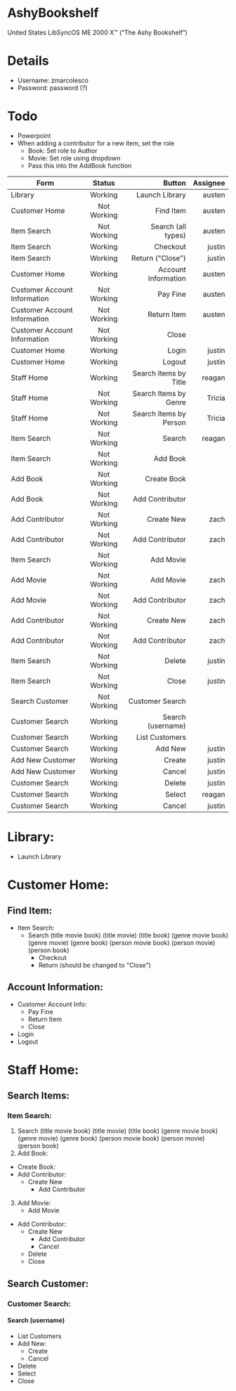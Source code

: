 # AshyBookshelf
United States LibSyncOS ME 2000 X™ (“The Ashy Bookshelf”)

# Details
- Username: zmarcolesco
- Password: password (?)

# Todo
- Powerpoint
- When adding a contributor for a new item, set the role
	- Book: Set role to Author
	- Movie: Set role using dropdown
	- Pass this into the AddBook function

| Form          | Status        | Button| Assignee |
| ------------- |:-------------:| -----:|---:|
| Library      | Working       | Launch Library |  austen |
| Customer Home     | Not Working      |   Find Item | austen |
| Item Search     | Not Working      |   Search (all types) | austen |
| Item Search     | Working      |   Checkout | justin |
| Item Search     | Working      |   Return ("Close") | justin |
| Customer Home     | Working      |   Account Information | austen |
| Customer Account Information     | Not Working      |   Pay Fine|austen |
| Customer Account Information     | Not Working      | Return Item  | austen |
| Customer Account Information     | Not Working      |   Close | |
| Customer Home    | Working      |   Login | justin |
| Customer Home    | Working      |   Logout | justin |
| Staff Home   | Working      |   Search Items by Title | reagan |
| Staff Home   | Not Working | Search Items by Genre | Tricia |
| Staff Home   | Not Working | Search Items by Person | Tricia |
| Item Search   | Not Working      |   Search | reagan |
| Item Search   | Not Working      |   Add Book | |
| Add Book   | Not Working      |   Create Book | |
| Add Book   | Not Working      |   Add Contributor | |
| Add Contributor   | Not Working      |   Create New | zach |
| Add Contributor   | Not Working      |   Add Contributor | zach |
| Item Search   | Not Working      |   Add Movie | |
| Add Movie   | Not Working      |   Add Movie | zach |
| Add Movie   | Not Working      |   Add Contributor | zach |
| Add Contributor   | Not Working      |   Create New | zach |
| Add Contributor   | Not Working      |   Add Contributor | zach |
| Item Search   | Not Working      |   Delete | justin |
| Item Search   | Not Working      |   Close | justin |
| Search Customer   | Not Working      |   Customer Search | |
| Customer Search  | Working      |   Search (username) | |
| Customer Search  | Working      |   List Customers | |
| Customer Search  | Working      |   Add New | justin |
| Add New Customer  | Working      |   Create | justin |
| Add New Customer  | Working      |   Cancel | justin |
| Customer Search  | Working      |   Delete | justin |
| Customer Search  | Working      |   Select | reagan|
| Customer Search  | Working      |   Cancel | justin|

# Library: 
- Launch Library

# Customer Home: 
## Find Item:
- Item Search:
  - Search (title movie book) (title movie) (title book) (genre movie book) (genre movie) (genre book) (person movie book) (person movie) (person book)
	- Checkout
	- Return (should be changed to "Close")
## Account Information:
- Customer Account Info:
  - Pay Fine
  - Return Item
  - Close
- Login 
- Logout

# Staff Home:
## Search Items:
### Item Search:
1. Search (title movie book) (title movie) (title book) (genre movie book) (genre movie) (genre book) (person movie book) (person movie) (person book)
2. Add Book:
  - Create Book:
  - Add Contributor:
    - Create New						
		- Add Contributor
3. Add Movie:
	- Add Movie
  - Add Contributor:
	  - Create New 
		- Add Contributor 
		- Cancel
	- Delete 
	- Close 
  
## Search Customer: 
### Customer Search:
#### Search (username)
- List Customers
- Add New:
  - Create
  - Cancel
- Delete
- Select
- Close 
